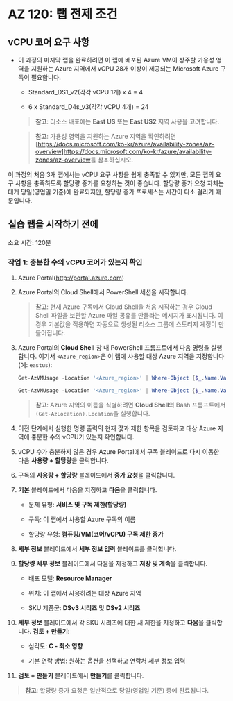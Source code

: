 ﻿
# AZ 120: 랩 전제 조건

## vCPU 코어 요구 사항

-   이 과정의 마지막 랩을 완료하려면 이 랩에 배포된 Azure VM이 상주할 가용성 영역을 지원하는 Azure 지역에서 vCPU 28개 이상이 제공되는 Microsoft Azure 구독이 필요합니다.

    -   Standard_DS1_v2(각각 vCPU 1개) x 4 = 4

    -   6 x Standard_D4s_v3(각각 vCPU 4개) = 24

    > **참고**: 리소스 배포에는 **East US** 또는 **East US2** 지역 사용을 고려합니다.

    > **참고**: 가용성 영역을 지원하는 Azure 지역을 확인하려면 [https://docs.microsoft.com/ko-kr/azure/availability-zones/az-overview]<https://docs.microsoft.com/ko-kr/azure/availability-zones/az-overview>를 참조하십시오.

이 과정의 처음 3개 랩에서는 vCPU 요구 사항을 쉽게 충족할 수 있지만, 모든 랩의 요구 사항을 충족하도록 할당량 증가를 요청하는 것이 좋습니다. 할당량 증가 요청 자체는 대개 당일(영업일 기준)에 완료되지만, 할당량 증가 프로세스는 시간이 다소 걸리기 때문입니다.

## 실습 랩을 시작하기 전에

소요 시간: 120분

### 작업 1: 충분한 수의 vCPU 코어가 있는지 확인

1.  Azure Portal(<http://portal.azure.com>) 

1.  Azure Portal의 Cloud Shell에서 PowerShell 세션을 시작합니다. 

    > **참고**: 현재 Azure 구독에서 Cloud Shell을 처음 시작하는 경우 Cloud Shell 파일을 보관할 Azure 파일 공유를 만들라는 메시지가 표시됩니다. 이 경우 기본값을 적용하면 자동으로 생성된 리소스 그룹에 스토리지 계정이 만들어집니다.

1.  Azure Portal의 **Cloud Shell** 창 내 PowerShell 프롬프트에서 다음 명령을 실행합니다. 여기서 `<Azure_region>`은 이 랩에 사용할 대상 Azure 지역을 지정합니다(예: `eastus`):

    ```powershell
    Get-AzVMUsage -Location '<Azure_region>' | Where-Object {$_.Name.Value -eq 'StandardDSv3Family'}

    Get-AzVMUsage -Location '<Azure_region>' | Where-Object {$_.Name.Value -eq 'StandardDSv2Family'}
    ``` 

    > **참고**: Azure 지역의 이름을 식별하려면 **Cloud Shell**의 Bash 프롬프트에서 `(Get-AzLocation).Location`을 실행합니다.
   
1.  이전 단계에서 실행한 명령 출력의 현재 값과 제한 항목을 검토하고 대상 Azure 지역에 충분한 수의 vCPU가 있는지 확인합니다.

1.  vCPU 수가 충분하지 않은 경우 Azure Portal에서 구독 블레이드로 다시 이동한 다음 **사용량 + 할당량**을 클릭합니다. 

1.  구독의 **사용량 + 할당량** 블레이드에서 **증가 요청**을 클릭합니다.

1.  **기본** 블레이드에서 다음을 지정하고 **다음**을 클릭합니다.

    -   문제 유형: **서비스 및 구독 제한(할당량)**

    -   구독: 이 랩에서 사용할 Azure 구독의 이름

    -   할당량 유형: **컴퓨팅/VM(코어/vCPU) 구독 제한 증가**

1.  **세부 정보** 블레이드에서 **세부 정보 입력** 블레이드를 클릭합니다. 

1.  **할당량 세부 정보** 블레이드에서 다음을 지정하고 **저장 및 계속**을 클릭합니다.

    -   배포 모델: **Resource Manager**

    -   위치: 이 랩에서 사용하려는 대상 Azure 지역

    -   SKU 제품군: **DSv3 시리즈** 및 **DSv2 시리즈**

1.  **세부 정보** 블레이드에서 각 SKU 시리즈에 대한 새 제한을 지정하고 **다음**을 클릭합니다. **검토 + 만들기**:

    -   심각도: **C - 최소 영향**

    -   기본 연락 방법: 원하는 옵션을 선택하고 연락처 세부 정보 입력

1.  **검토 + 만들기** 블레이드에서 **만들기**를 클릭합니다.

   > **참고**: 할당량 증가 요청은 일반적으로 당일(영업일 기준) 중에 완료됩니다.